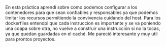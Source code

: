 En esta práctica aprendí sobre como podemos configurar a los contenedores para que sean confiables y responsables ya que podemos limitar los recursos permitiendo la convivencia cuidando del host. Para los dockerfiles entendpi que cada instruccion es importante y se va poniendo una coapa sobre otra, no vuelve a construir una instrucción si no la tocas, ya que quedan guardadas en el caché. Me pareció interesante y muy util para prontos proyectos.
